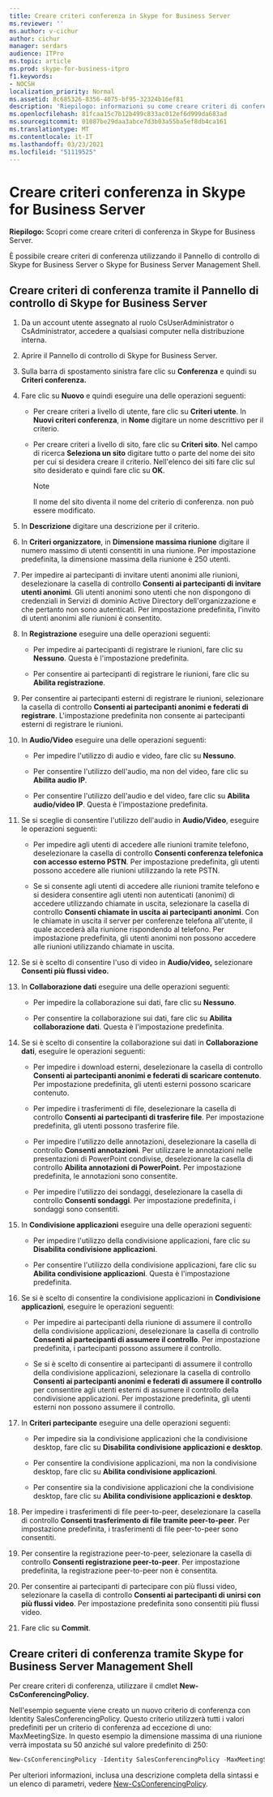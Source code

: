 ```yaml
---
title: Creare criteri conferenza in Skype for Business Server
ms.reviewer: ''
ms.author: v-cichur
author: cichur
manager: serdars
audience: ITPro
ms.topic: article
ms.prod: skype-for-business-itpro
f1.keywords:
- NOCSH
localization_priority: Normal
ms.assetid: 8c685326-8356-4075-bf95-32324b16ef81
description: 'Riepilogo: informazioni su come creare criteri di conferenza in Skype for Business Server.'
ms.openlocfilehash: 81fcaa15c7b12b499c833ac012ef6d999da683ad
ms.sourcegitcommit: 01087be29daa3abce7d3b03a55ba5ef8db4ca161
ms.translationtype: MT
ms.contentlocale: it-IT
ms.lasthandoff: 03/23/2021
ms.locfileid: "51119525"
---
```

# <a name="create-conferencing-policies-in-skype-for-business-server"></a>Creare criteri conferenza in Skype for Business Server
 
**Riepilogo:** Scopri come creare criteri di conferenza in Skype for Business Server.
  
È possibile creare criteri di conferenza utilizzando il Pannello di controllo di Skype for Business Server o Skype for Business Server Management Shell.
  
## <a name="create-conferencing-policies-by-using-skype-for-business-server-control-panel"></a>Creare criteri di conferenza tramite il Pannello di controllo di Skype for Business Server

1. Da un account utente assegnato al ruolo CsUserAdministrator o CsAdministrator, accedere a qualsiasi computer nella distribuzione interna.
    
2. Aprire il Pannello di controllo di Skype for Business Server.
    
3. Sulla barra di spostamento sinistra fare clic su **Conferenza** e quindi su **Criteri conferenza.**
    
4. Fare clic su **Nuovo** e quindi eseguire una delle operazioni seguenti:
    
   - Per creare criteri a livello di utente, fare clic su **Criteri utente**. In **Nuovi criteri conferenza**, in **Nome** digitare un nome descrittivo per il criterio.
    
   - Per creare criteri a livello di sito, fare clic su **Criteri sito**. Nel campo di ricerca **Seleziona un sito** digitare tutto o parte del nome dei sito per cui si desidera creare il criterio. Nell'elenco dei siti fare clic sul sito desiderato e quindi fare clic su **OK**.
    
     > [!NOTE]
     > Il nome del sito diventa il nome del criterio di conferenza. non può essere modificato. 
  
5. In **Descrizione** digitare una descrizione per il criterio.
    
6. In **Criteri organizzatore**, in **Dimensione massima riunione** digitare il numero massimo di utenti consentiti in una riunione. Per impostazione predefinita, la dimensione massima della riunione è 250 utenti.
    
7. Per impedire ai partecipanti di invitare utenti anonimi alle riunioni, deselezionare la casella di controllo **Consenti ai partecipanti di invitare utenti anonimi**. Gli utenti anonimi sono utenti che non dispongono di credenziali in Servizi di dominio Active Directory dell'organizzazione e che pertanto non sono autenticati. Per impostazione predefinita, l'invito di utenti anonimi alle riunioni è consentito.
    
8. In **Registrazione** eseguire una delle operazioni seguenti:
    
   - Per impedire ai partecipanti di registrare le riunioni, fare clic su **Nessuno**. Questa è l'impostazione predefinita.
    
   - Per consentire ai partecipanti di registrare le riunioni, fare clic su **Abilita registrazione**.
    
9. Per consentire ai partecipanti esterni di registrare le riunioni, selezionare la casella di controllo **Consenti ai partecipanti anonimi e federati di registrare**. L'impostazione predefinita non consente ai partecipanti esterni di registrare le riunioni.
    
10. In **Audio/Video** eseguire una delle operazioni seguenti:
    
    - Per impedire l'utilizzo di audio e video, fare clic su **Nessuno**.
    
    - Per consentire l'utilizzo dell'audio, ma non del video, fare clic su **Abilita audio IP**.
    
    - Per consentire l'utilizzo dell'audio e del video, fare clic su **Abilita audio/video IP**. Questa è l'impostazione predefinita.
    
11. Se si sceglie di consentire l'utilizzo dell'audio in **Audio/Video**, eseguire le operazioni seguenti:
    
    - Per impedire agli utenti di accedere alle riunioni tramite telefono, deselezionare la casella di controllo **Consenti conferenza telefonica con accesso esterno PSTN**. Per impostazione predefinita, gli utenti possono accedere alle riunioni utilizzando la rete PSTN.
    
    - Se si consente agli utenti di accedere alle riunioni tramite telefono e si desidera consentire agli utenti non autenticati (anonimi) di accedere utilizzando chiamate in uscita, selezionare la casella di controllo **Consenti chiamate in uscita ai partecipanti anonimi**. Con le chiamate in uscita il server per conferenze telefona all'utente, il quale accederà alla riunione rispondendo al telefono. Per impostazione predefinita, gli utenti anonimi non possono accedere alle riunioni utilizzando chiamate in uscita.
    
12. Se si è scelto di consentire l'uso di video in **Audio/video,** selezionare **Consenti più flussi video.**
    
13. In **Collaborazione dati** eseguire una delle operazioni seguenti:
    
    - Per impedire la collaborazione sui dati, fare clic su **Nessuno**.
    
    - Per consentire la collaborazione sui dati, fare clic su **Abilita collaborazione dati**. Questa è l'impostazione predefinita.
    
14. Se si è scelto di consentire la collaborazione sui dati in **Collaborazione dati**, eseguire le operazioni seguenti:
    
    - Per impedire i download esterni, deselezionare la casella di controllo **Consenti ai partecipanti anonimi e federati di scaricare contenuto**. Per impostazione predefinita, gli utenti esterni possono scaricare contenuto.
    
    - Per impedire i trasferimenti di file, deselezionare la casella di controllo **Consenti ai partecipanti di trasferire file**. Per impostazione predefinita, gli utenti possono trasferire file.
    
    - Per impedire l'utilizzo delle annotazioni, deselezionare la casella di controllo **Consenti annotazioni**. Per utilizzare le annotazioni nelle presentazioni di PowerPoint condivise, deselezionare la casella di controllo **Abilita annotazioni di PowerPoint.** Per impostazione predefinita, le annotazioni sono consentite.
    
    - Per impedire l'utilizzo dei sondaggi, deselezionare la casella di controllo **Consenti sondaggi**. Per impostazione predefinita, i sondaggi sono consentiti.
    
15. In **Condivisione applicazioni** eseguire una delle operazioni seguenti:
    
    - Per impedire l'utilizzo della condivisione applicazioni, fare clic su **Disabilita condivisione applicazioni**.
    
    - Per consentire l'utilizzo della condivisione applicazioni, fare clic su **Abilita condivisione applicazioni**. Questa è l'impostazione predefinita.
    
16. Se si è scelto di consentire la condivisione applicazioni in **Condivisione applicazioni**, eseguire le operazioni seguenti:
    
    - Per impedire ai partecipanti della riunione di assumere il controllo della condivisione applicazioni, deselezionare la casella di controllo **Consenti ai partecipanti di assumere il controllo**. Per impostazione predefinita, i partecipanti possono assumere il controllo.
    
    - Se si è scelto di consentire ai partecipanti di assumere il controllo della condivisione applicazioni, selezionare la casella di controllo **Consenti ai partecipanti anonimi e federati di assumere il controllo** per consentire agli utenti esterni di assumere il controllo della condivisione applicazioni. Per impostazione predefinita, gli utenti esterni non possono assumere il controllo.
    
17. In **Criteri partecipante** eseguire una delle operazioni seguenti:
    
    - Per impedire sia la condivisione applicazioni che la condivisione desktop, fare clic su **Disabilita condivisione applicazioni e desktop**.
    
    - Per consentire la condivisione applicazioni, ma non la condivisione desktop, fare clic su **Abilita condivisione applicazioni**.
    
    - Per consentire sia la condivisione applicazioni che la condivisione desktop, fare clic su **Abilita condivisione applicazioni e desktop**.
    
18. Per impedire i trasferimenti di file peer-to-peer, deselezionare la casella di controllo **Consenti trasferimento di file tramite peer-to-peer**. Per impostazione predefinita, i trasferimenti di file peer-to-peer sono consentiti.
    
19. Per consentire la registrazione peer-to-peer, selezionare la casella di controllo **Consenti registrazione peer-to-peer**. Per impostazione predefinita, la registrazione peer-to-peer non è consentita.
    
20. Per consentire ai partecipanti di partecipare con più flussi video, selezionare la casella di controllo **Consenti ai partecipanti di unirsi con più flussi video**. Per impostazione predefinita sono consentiti più flussi video.
    
21. Fare clic su **Commit**.
    
## <a name="create-conferencing-policies-by-using-skype-for-business-server-management-shell"></a>Creare criteri di conferenza tramite Skype for Business Server Management Shell

Per creare criteri di conferenza, utilizzare il cmdlet **New-CsConferencingPolicy.**
  
Nell'esempio seguente viene creato un nuovo criterio di conferenza con Identity SalesConferencingPolicy. Questo criterio utilizzerà tutti i valori predefiniti per un criterio di conferenza ad eccezione di uno: MaxMeetingSize. In questo esempio la dimensione massima di una riunione verrà impostata su 50 anziché sul valore predefinito di 250:
  
```PowerShell
New-CsConferencingPolicy -Identity SalesConferencingPolicy -MaxMeetingSize 50
```

Per ulteriori informazioni, inclusa una descrizione completa della sintassi e un elenco di parametri, vedere [New-CsConferencingPolicy](/powershell/module/skype/new-csconferencingpolicy?view=skype-ps).
